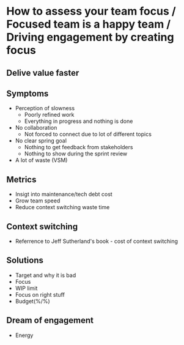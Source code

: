 # How to assess your team focus / Focused team is a happy team / Driving engagement by creating focus
## Delive value faster
## Symptoms
- Perception of slowness
  - Poorly refined work
  - Everything in progress and nothing is done
- No collaboration
  - Not forced to connect due to lot of different topics
- No clear spring goal
  - Nothing to get feedback from stakeholders
  - Nothing to show during the sprint review
- A lot of waste (VSM)
## Metrics
- Insigt into maintenance/tech debt cost
- Grow team speed
- Reduce context switching waste time
## Context switching
- Referrence to Jeff Sutherland's book - cost of context switching
## Solutions
- Target and why it is bad
- Focus
- WIP limit
- Focus on right stuff
- Budget(%/%)
## Dream of engagement
- Energy
